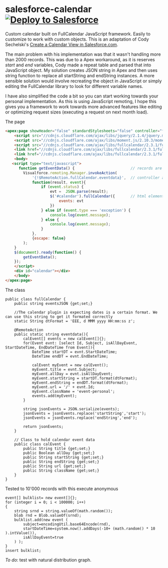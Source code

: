 # salesforce-calendar     [![Deploy to Salesforce](https://raw.githubusercontent.com/afawcett/githubsfdeploy/master/src/main/webapp/resources/img/deploy.png)](https://githubsfdeploy.herokuapp.com/?owner=nickforce&repo=salesforce-calendar)
Custom calendar built on FullCalendar JavaScript framework. Easily to customize to work with custom objects.
This is an adaptation of Cody Sechelski's [Create a Calendar View in Salesforce.com](http://www.codebycody.com/2013/06/create-calendar-view-in-salesforcecom.html).



The main problem with his implementation was that it wasn't handling more than 2000 records. This was due to a Apex workaround, as it is reserves *start* and *end* variables, Cody made a repeat table and parsed that into JavaScript object. My solution creates JSON string in Apex and then uses string function to replace all startString and endString instances.
A more sensible solution would involve recreating the object in JavaScript or simply editing the FullCalendar library to look for different variable names.

I have also simplified the code a bit so you can start working towards your personal implementation. As this is using JavaScript remoting, I hope this gives you a framework to work towards more advanced features like editing or optimizing request sizes (executing a request on next month load).

The page
```html
<apex:page showHeader="false" standardStylesheets="false" controller="fullCalendar" >
    <script src="//cdnjs.cloudflare.com/ajax/libs/jquery/2.1.4/jquery.min.js"/>
    <script src="//cdnjs.cloudflare.com/ajax/libs/moment.js/2.10.3/moment.min.js"/>
    <script src="//cdnjs.cloudflare.com/ajax/libs/fullcalendar/2.3.1/fullcalendar.min.js"/>
    <link href="//cdnjs.cloudflare.com/ajax/libs/fullcalendar/2.3.1/fullcalendar.min.css" rel="stylesheet" />
    <link href="//cdnjs.cloudflare.com/ajax/libs/fullcalendar/2.3.1/fullcalendar.print.css" rel="stylesheet" media="print"  />
    <body>             
   <script type="text/javascript"> 
      function getEventData() {                         // records are retrieved from soql database
        Visualforce.remoting.Manager.invokeAction(
            '{!$RemoteAction.fullCalendar.eventdata}',  // controller and method names
            function(result, event){
                if (event.status) {
                    evt =  JSON.parse(result);
                    $('#calendar').fullCalendar({       // html element and library name
                        events: evt                     
                    }) 
                } else if (event.type === 'exception') { 
                    console.log(event.message);
                } else {
                    console.log(event.message);
                }
            }, 
            {escape: false}
        );
    }
    $(document).ready(function() {
        getEventData();
    });
    </script>
    <div id="calendar"></div>
    </body>
</apex:page>
```

The class
```apex
public class fullCalendar {
    public string eventsJSON {get;set;}
    
    //The calendar plugin is expecting dates is a certain format. We can use this string to get it formated correctly
    static String dtFormat = 'EEE, d MMM yyyy HH:mm:ss z';

    @RemoteAction
    public static string eventdata(){
        calEvent[] events = new calEvent[]{};
        for(Event evnt: [select Id, Subject, isAllDayEvent, StartDateTime, EndDateTime from Event]){
            DateTime startDT = evnt.StartDateTime;
            DateTime endDT = evnt.EndDateTime;
            
            calEvent myEvent = new calEvent();
            myEvent.title = evnt.Subject;
            myEvent.allDay = evnt.isAllDayEvent;
            myEvent.startString = startDT.format(dtFormat);
            myEvent.endString = endDT.format(dtFormat);
            myEvent.url = '/' + evnt.Id;
            myEvent.className = 'event-personal';
            events.add(myEvent);
        }
        
        string jsonEvents = JSON.serialize(events);
        jsonEvents = jsonEvents.replace('startString','start');
        jsonEvents = jsonEvents.replace('endString','end');
        
        return jsonEvents;
    }

    // Class to hold calendar event data
    public class calEvent {
        public String title {get;set;}
        public Boolean allDay {get;set;}
        public String startString {get;set;}
        public String endString {get;set;}
        public String url {get;set;}
        public String className {get;set;}
    }
}
```
Tested to 10'000 records with this execute anonymous
```apex
event[] bulklist= new event[]{};
for (integer i = 0; i < 100000; i++)
{
    string srnd = string.valueOf(math.random());
    blob rnd = Blob.valueOf(srnd);
    bulklist.add(new event (
        subject=encodingUtil.base64Encode(rnd),
        startDateTime=system.now().addDays(-10+ (math.random() * 10 ).intValue()),
        isAllDayEvent=true     
    ) );
}
insert bulklist;
```

*To do*: test with natural distribution graph.
